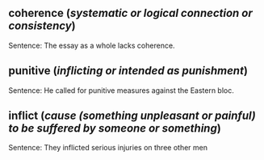 coherence (_systematic or logical connection or consistency_)
- 
Sentence: The essay as a whole lacks coherence.

punitive (_inflicting or intended as punishment_)
- 
Sentence: He called for punitive measures against the Eastern bloc.

inflict (_cause (something unpleasant or painful) to be suffered by someone or something_)
- 
Sentence: They inflicted serious injuries on three other men
